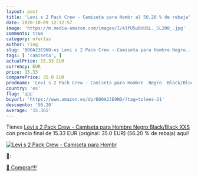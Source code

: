 ```yaml
---
layout: post
title: 'Levi s 2 Pack Crew - Camiseta para Hombr al 56.20 % de rebaja'
date: 2020-10-09 12:12:57
image: 'https://m.media-amazon.com/images/I/41fU5uBoUSL._SL200_.jpg'
comments: true
category: ofertas
author: ring
slug: 'B00A23E9NO-es Levi s 2 Pack Crew - Camiseta para Hombre Negro...'
tags: [ 'camiseta', ]
actualPrice: 15.33 EUR
currency: EUR
price: 15.33
comparePrice: 35.0 EUR
prodname: 'Levi s 2 Pack Crew - Camiseta para Hombre  Negro  Black/Black   XXS'
country: 'es'
flag: '🇪🇸'
buyurl: 'https://www.amazon.es/dp/B00A23E9NO/?tag=tolees-21'
descuento: '56.20'
average: '15.365'
---
```


Tienes [Levi s 2 Pack Crew - Camiseta para Hombre  Negro  Black/Black   XXS](https://www.amazon.es/dp/B00A23E9NO/?tag=tolees-21) con precio final de  15.33 EUR (original: 35.0 EUR) (56.20 %  de rebaja) aqui!

[![Levi s 2 Pack Crew - Camiseta para Hombr](https://m.media-amazon.com/images/I/41fU5uBoUSL._SL200_.jpg)](https://www.amazon.es/dp/B00A23E9NO/?tag=tolees-21)

🔎:


[🛒 Comprar!!!](https://www.amazon.es/dp/B00A23E9NO/?tag=tolees-21)
